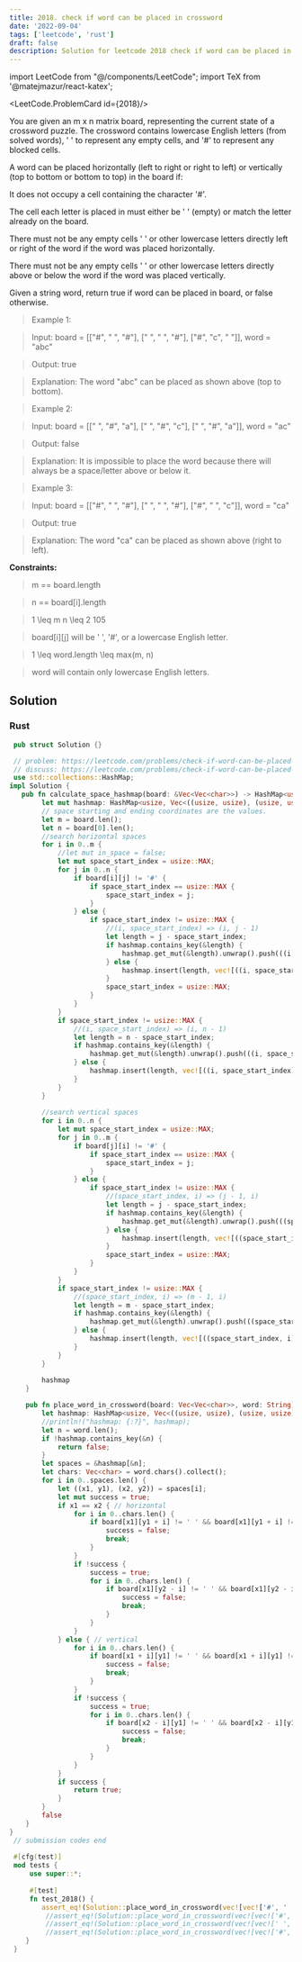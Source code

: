 ```yaml
---
title: 2018. check if word can be placed in crossword
date: '2022-09-04'
tags: ['leetcode', 'rust']
draft: false
description: Solution for leetcode 2018 check if word can be placed in crossword
---
```

import LeetCode from "@/components/LeetCode";
import TeX from '@matejmazur/react-katex';

<LeetCode.ProblemCard id={2018}/>

You are given an m x n matrix board, representing the current state of a crossword puzzle. The crossword contains lowercase English letters (from solved words), ' ' to represent any empty cells, and '#' to represent any blocked cells.



A word can be placed horizontally (left to right or right to left) or vertically (top to bottom or bottom to top) in the board if:



It does not occupy a cell containing the character '#'.

The cell each letter is placed in must either be ' ' (empty) or match the letter already on the board.

There must not be any empty cells ' ' or other lowercase letters directly left or right of the word if the word was placed horizontally.

There must not be any empty cells ' ' or other lowercase letters directly above or below the word if the word was placed vertically.

Given a string word, return true if word can be placed in board, or false otherwise.



 



 > Example 1:





 > Input: board <TeX>=</TeX> [["#", " ", "#"], [" ", " ", "#"], ["#", "c", " "]], word <TeX>=</TeX> "abc"

 > Output: true

 > Explanation: The word "abc" can be placed as shown above (top to bottom).

 > Example 2:





 > Input: board <TeX>=</TeX> [[" ", "#", "a"], [" ", "#", "c"], [" ", "#", "a"]], word <TeX>=</TeX> "ac"

 > Output: false

 > Explanation: It is impossible to place the word because there will always be a space/letter above or below it.

 > Example 3:





 > Input: board <TeX>=</TeX> [["#", " ", "#"], [" ", " ", "#"], ["#", " ", "c"]], word <TeX>=</TeX> "ca"

 > Output: true

 > Explanation: The word "ca" can be placed as shown above (right to left). 

 



**Constraints:**



 > m <TeX>=</TeX><TeX>=</TeX> board.length

 > n <TeX>=</TeX><TeX>=</TeX> board[i].length

 > 1 <TeX>\leq</TeX> m  n <TeX>\leq</TeX> 2  105

 > board[i][j] will be ' ', '#', or a lowercase English letter.

 > 1 <TeX>\leq</TeX> word.length <TeX>\leq</TeX> max(m, n)

 > word will contain only lowercase English letters.


## Solution
### Rust
```rust
 pub struct Solution {}

 // problem: https://leetcode.com/problems/check-if-word-can-be-placed-in-crossword/
 // discuss: https://leetcode.com/problems/check-if-word-can-be-placed-in-crossword/discuss/?currentPage=1&orderBy=most_votes&query=
 use std::collections::HashMap;
impl Solution {
   pub fn calculate_space_hashmap(board: &Vec<Vec<char>>) -> HashMap<usize, Vec<((usize, usize), (usize, usize))>> {
        let mut hashmap: HashMap<usize, Vec<((usize, usize), (usize, usize))>> = HashMap::new(); // space length is key
        // space starting and ending coordinates are the values. 
        let m = board.len();
        let n = board[0].len();
        //search horizontal spaces
        for i in 0..m {
            //let mut in_space = false;
            let mut space_start_index = usize::MAX;
            for j in 0..n {
                if board[i][j] != '#' {
                    if space_start_index == usize::MAX {
                        space_start_index = j;
                    }
                } else {
                    if space_start_index != usize::MAX {
                        //(i, space_start_index) => (i, j - 1)
                        let length = j - space_start_index;
                        if hashmap.contains_key(&length) {
                            hashmap.get_mut(&length).unwrap().push(((i, space_start_index), (i, j - 1)));
                        } else {
                            hashmap.insert(length, vec![((i, space_start_index), (i, j - 1))]);
                        }
                        space_start_index = usize::MAX;
                    }
                }
            }
            if space_start_index != usize::MAX {
                //(i, space_start_index) => (i, n - 1)
                let length = n - space_start_index;
                if hashmap.contains_key(&length) {
                    hashmap.get_mut(&length).unwrap().push(((i, space_start_index), (i, n - 1)));
                } else {
                    hashmap.insert(length, vec![((i, space_start_index), (i, n - 1))]);
                }
            }
        }
        
        //search vertical spaces
        for i in 0..n {
            let mut space_start_index = usize::MAX;
            for j in 0..m {
                if board[j][i] != '#' {
                    if space_start_index == usize::MAX {
                        space_start_index = j;
                    }
                } else {
                    if space_start_index != usize::MAX {
                        //(space_start_index, i) => (j - 1, i)
                        let length = j - space_start_index;
                        if hashmap.contains_key(&length) {
                            hashmap.get_mut(&length).unwrap().push(((space_start_index, i), (j - 1, i)));
                        } else {
                            hashmap.insert(length, vec![((space_start_index, i), (j - 1, i))]);
                        }
                        space_start_index = usize::MAX;
                    }
                }
            }
            if space_start_index != usize::MAX {
                //(space_start_index, i) => (m - 1, i)
                let length = m - space_start_index;
                if hashmap.contains_key(&length) {
                    hashmap.get_mut(&length).unwrap().push(((space_start_index, i), (m - 1, i)));
                } else {
                    hashmap.insert(length, vec![((space_start_index, i), (m - 1, i))]);
                }
            }
        }
       
        hashmap
    }

    pub fn place_word_in_crossword(board: Vec<Vec<char>>, word: String) -> bool {
        let hashmap: HashMap<usize, Vec<((usize, usize), (usize, usize))>> = Self::calculate_space_hashmap(&board);
        //println!("hashmap: {:?}", hashmap);
        let n = word.len();
        if !hashmap.contains_key(&n) {
            return false;
        }
        let spaces = &hashmap[&n];
        let chars: Vec<char> = word.chars().collect();
        for i in 0..spaces.len() {
            let ((x1, y1), (x2, y2)) = spaces[i];
            let mut success = true;
            if x1 == x2 { // horizontal
                for i in 0..chars.len() {
                    if board[x1][y1 + i] != ' ' && board[x1][y1 + i] != chars[i] {
                        success = false;
                        break;
                    }
                }
                if !success {
                    success = true;
                    for i in 0..chars.len() {
                        if board[x1][y2 - i] != ' ' && board[x1][y2 - i] != chars[i] {
                            success = false;
                            break;
                        }
                    }    
                }
            } else { // vertical 
                for i in 0..chars.len() {
                    if board[x1 + i][y1] != ' ' && board[x1 + i][y1] != chars[i] {
                        success = false;
                        break;
                    }
                }
                if !success {
                    success = true;
                    for i in 0..chars.len() {
                        if board[x2 - i][y1] != ' ' && board[x2 - i][y1] != chars[i] {
                            success = false;
                            break;
                        }
                    }    
                }
            }
            if success {
                return true;
            }
        }
        false
    }
}
 // submission codes end
 
 #[cfg(test)]
 mod tests {
     use super::*;
 
     #[test]
     fn test_2018() {
        assert_eq!(Solution::place_word_in_crossword(vec![vec!['#', ' ', '#'], vec!['#', ' ', '#'], vec!['#', ' ', 'c']], "ca".to_string()), true); 
         //assert_eq!(Solution::place_word_in_crossword(vec![vec!['#', ' ', '#'], vec![' ', ' ', '#'], vec!['#', ' ', 'c']], "abc".to_string()), true);         
         //assert_eq!(Solution::place_word_in_crossword(vec![vec![' ', '#', 'a'], vec![' ', '#', 'c'], vec![' ', '#', 'a']], "ac".to_string()), false);         
         //assert_eq!(Solution::place_word_in_crossword(vec![vec!['#', ' ', '#'], vec![' ', ' ', '#'], vec!['#', ' ', 'c']], "ca".to_string()), true);         
    }
 }
 
```
